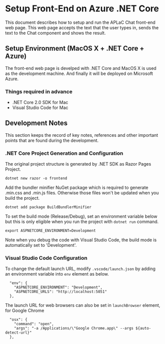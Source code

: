 # Setup Front-End on Azure .NET Core
This document describes how to setup and run the APLaC Chat front-end web page. This web page accepts the text that the user types in, sends the text to the Chat component and shows the result.

## Setup Environment (MacOS X + .NET Core + Azure)
The front-end web page is develped with .NET Core and MacOS X is used as the development machine. And finally it will be deployed on Microsoft Azure.

### Things required in advance
* .NET Core 2.0 SDK for Mac
* Visual Studio Code for Mac


## Development Notes
This section keeps the record of key notes, references and other important points that are found during the development.

### .NET Core Project Generation and Configuration
The original project structure is generated by .NET SDK as Razor Pages Project.
```
dotnet new razor -o frontend
```
Add the bundler minifier NuGet package which is required to generate .min.css and .min.js files. Otherwise those files won't be updated when you build the project.
```
dotnet add package BuildBundlerMinifier
```
To set the build mode (Release/Debug), set an environment variable below but this is only eligible when you run the project with `dotnet run` command.
```
export ASPNETCORE_ENVIRONMENT=Development
```
Note when you debug the code with Visual Studio Code, the build mode is automatically set to 'Development'.

### Visual Studio Code Configuration
To change the default launch URL, modify `.vscode/launch.json` by adding an environment variable into `env` element as below.
```
  "env": {
    "ASPNETCORE_ENVIRONMENT": "Development",
    "ASPNETCORE_URLS": "http://localhost:5051"
  },
```
The launch URL for web browsers can also be set in `launchBrowser` element, for Google Chrome
```
  "osx": {
    "command": "open",
    "args": "-a /Applications/\"Google Chrome.app\" --args ${auto-detect-url}"
  },
```



